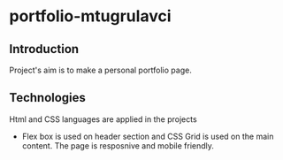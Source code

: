 # portfolio-mtugrulavci

## Introduction

Project's aim is to make a personal portfolio page.

## Technologies

Html and CSS languages are applied in the projects

- Flex box is used on header section and CSS Grid is used on the main content. The page is resposnive and mobile friendly.
